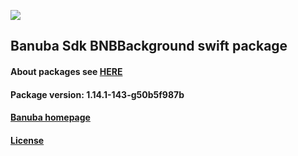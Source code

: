 [![](https://www.banuba.com/hubfs/Banuba_November2018/Images/Banuba%20SDK.png)](https://docs.banuba.com/face-ar-sdk-v1/ios/ios_overview)

## Banuba Sdk BNBBackground swift package

#### About packages see [HERE](https://docs.banuba.com/face-ar-sdk-v1/ios/ios_packages)

#### Package version: **1.14.1-143-g50b5f987b**

#### **[Banuba homepage](https://banuba.com)**

#### **[License](https://www.banuba.com/terms)**
